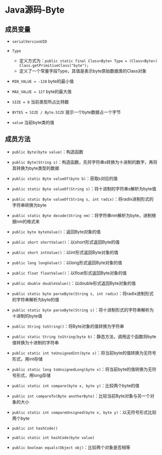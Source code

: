 # Java源码-Byte

## 成员变量

- `serialVersionUID`
- `Type`
  - 定义方式为：`public static final Class<Byte> Type = (Class<Byte>) Class.getPrimitiveClass("byte");`
  - 定义了一个常量字段Type，其值是表示byte原始数据类的Class对象

- `MIN_VALUE = -128` byte的最小值
- `MAX_VALUE = 127` byte的最大值
- `SIZE = 8` 当前类型所占比特数
- `BYTES = SIZE / Byte.SIZE` 提示一个byte数据占一个字节
- `value` 当前byte类的值



## 成员方法

- `public Byte(byte value)`：构造函数
- `public Byte(String s)`：构造函数，先将字符串s转换为十进制的数字，再将其转换为byte类型的数据
- `public static Byte valueOf(byte b)`：获取`b`对应的值
- `public static Byte valueOf(String s)`：将十进制的字符串s解析为byte值
- `public static Byte valueOf(String s, int radix)`：将radix进制形式的字符串转换为byte
- `public static Byte decode(String nm)`：将字符串nm解析为byte，进制根据nm的格式来
- `public byte byteValue()`：返回Byte对象的值
- `public short shortValue()`：以short形式返回Byte的值
- `public short intValue()`：以int形式返回Byte对象的值
- `public long longValue()`：以long形式返回Byte对象的值
- `public float floatValue()`：以float形式返回Byte对象的值
- `public double doubleValue()`：以double形式返回Byte对象的值
- `public static byte parseByte(String s, int radix)`：将radix进制形式的字符串解析为byte的值
- `public static byte parseByte(String s)`：将十进制形式的字符串解析为十进制的byte值
- `public String toString()`：将Byte对象的值转换为字符串
- `public static String toString(byte b)`：静态方法，调用这个函数将byte值转换为十进制的字符串

- `public static int toUnsignedInt(byte x)`：将当前byte的值转换为无符号形式，用int存储
- `public static long toUnsignedLong(byte x)`：将当前byte的值转换为无符号形式，用long存储
- `public static int compare(byte x, byte y)`：比较两个byte的值
- `public int compareTo(Byte anotherByte)`：比较当前Byte对象与另一个对象的大小

- `public static int compareUnsigned(byte x, byte y)`：以无符号形式比较两个byte
- `public int hashCode()`
- `public static int hashCode(byte value)`

- `public boolean equals(Object obj)`：比较两个对象是否相等